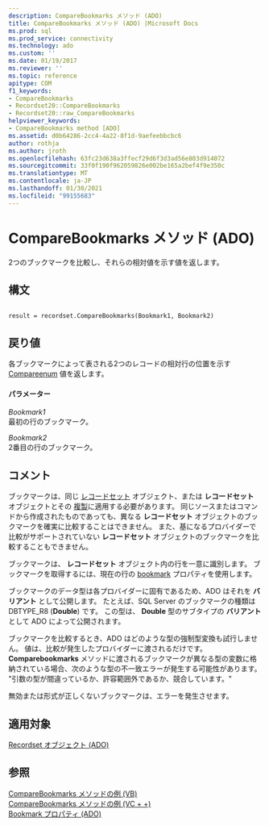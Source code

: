 ```yaml
---
description: CompareBookmarks メソッド (ADO)
title: CompareBookmarks メソッド (ADO) |Microsoft Docs
ms.prod: sql
ms.prod_service: connectivity
ms.technology: ado
ms.custom: ''
ms.date: 01/19/2017
ms.reviewer: ''
ms.topic: reference
apitype: COM
f1_keywords:
- CompareBookmarks
- Recordset20::CompareBookmarks
- Recordset20::raw_CompareBookmarks
helpviewer_keywords:
- CompareBookmarks method [ADO]
ms.assetid: d0b64286-2cc4-4a22-8f1d-9aefeebbcbc6
author: rothja
ms.author: jroth
ms.openlocfilehash: 63fc23d638a3ffecf29d6f3d3ad56e803d914072
ms.sourcegitcommit: 33f0f190f962059826e002be165a2bef4f9e350c
ms.translationtype: MT
ms.contentlocale: ja-JP
ms.lasthandoff: 01/30/2021
ms.locfileid: "99155683"
---
```

# <a name="comparebookmarks-method-ado"></a>CompareBookmarks メソッド (ADO)
2つのブックマークを比較し、それらの相対値を示す値を返します。  
  
## <a name="syntax"></a>構文  
  
```  
  
result = recordset.CompareBookmarks(Bookmark1, Bookmark2)  
```  
  
## <a name="return-value"></a>戻り値  
 各ブックマークによって表される2つのレコードの相対行の位置を示す [Compareenum](./compareenum.md) 値を返します。  
  
#### <a name="parameters"></a>パラメーター  
 *Bookmark1*  
 最初の行のブックマーク。  
  
 *Bookmark2*  
 2番目の行のブックマーク。  
  
## <a name="remarks"></a>コメント  
 ブックマークは、同じ [レコードセット](./recordset-object-ado.md) オブジェクト、または **レコードセット** オブジェクトとその [複製](./clone-method-ado.md)に適用する必要があります。 同じソースまたはコマンドから作成されたものであっても、異なる **レコードセット** オブジェクトのブックマークを確実に比較することはできません。 また、基になるプロバイダーで比較がサポートされていない **レコードセット** オブジェクトのブックマークを比較することもできません。  
  
 ブックマークは、 **レコードセット** オブジェクト内の行を一意に識別します。 ブックマークを取得するには、現在の行の [bookmark](./bookmark-property-ado.md) プロパティを使用します。  
  
 ブックマークのデータ型は各プロバイダーに固有であるため、ADO はそれを **バリアント** として公開します。 たとえば、SQL Server のブックマークの種類は DBTYPE_R8 (**Double**) です。 この型は、 **Double** 型のサブタイプの **バリアント** として ADO によって公開されます。  
  
 ブックマークを比較するとき、ADO はどのような型の強制型変換も試行しません。 値は、比較が発生したプロバイダーに渡されるだけです。 **Comparebookmarks** メソッドに渡されるブックマークが異なる型の変数に格納されている場合、次のような型の不一致エラーが発生する可能性があります。 "引数の型が間違っているか、許容範囲外であるか、競合しています。"  
  
 無効または形式が正しくないブックマークは、エラーを発生させます。  
  
## <a name="applies-to"></a>適用対象  
 [Recordset オブジェクト (ADO)](./recordset-object-ado.md)  
  
## <a name="see-also"></a>参照  
 [CompareBookmarks メソッドの例 (VB)](./comparebookmarks-method-example-vb.md)   
 [CompareBookmarks メソッドの例 (VC + +)](./comparebookmarks-method-example-vc.md)   
 [Bookmark プロパティ (ADO)](./bookmark-property-ado.md)